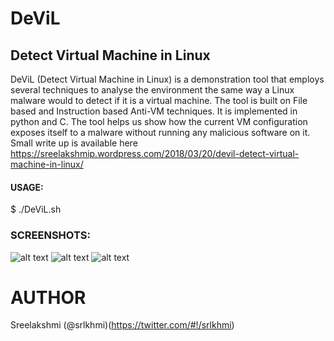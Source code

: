 # DeViL
## Detect Virtual Machine in Linux
DeViL (Detect Virtual Machine in Linux) is a demonstration tool that employs several techniques to analyse the environment the same way a Linux malware would to detect if it is a virtual machine. The tool is built on File based and Instruction based Anti-VM techniques. It is implemented in python and C. The tool helps us show how the current VM configuration exposes itself to a malware  without running any malicious software on it. Small write up is available here https://sreelakshmip.wordpress.com/2018/03/20/devil-detect-virtual-machine-in-linux/

#### USAGE:

$ ./DeViL.sh 

### SCREENSHOTS:


![alt text](Images/DeViL_host.png)
![alt text](Images/virtualbox_host.png)
![alt text](Images/vmware_blog.png)

# AUTHOR

Sreelakshmi (@srlkhmi)(https://twitter.com/#!/srlkhmi)

 
